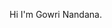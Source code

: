 Hi I'm Gowri Nandana.

<!---
gowrinandana/gowrinandana is a ✨ special ✨ repository because its `README.md` (this file) appears on your GitHub profile.
You can click the Preview link to take a look at your changes.
--->
